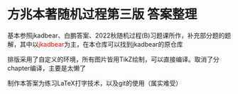 # 方兆本著随机过程第三版 答案整理

基本参照jkadbear、白鹏答案、2022秋随机过程(B)习题课所作，补充部分题的题解，其中以<font color='red'>jkadbear</font>为主，在本仓库可以找到jkadbear的原仓库

排版采用了自定义的环境，所有图片皆用TikZ绘制，可以直接编译。取消了分chapter编译，主要是太懒了

制作本答案为练习LaTeX打字技术，以及git的使用（属实难受）
